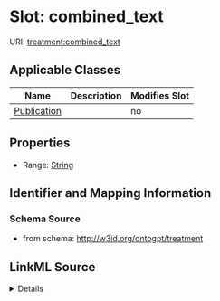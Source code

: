 

# Slot: combined_text

URI: [treatment:combined_text](http://w3id.org/ontogpt/treatments/combined_text)



<!-- no inheritance hierarchy -->





## Applicable Classes

| Name | Description | Modifies Slot |
| --- | --- | --- |
| [Publication](Publication.md) |  |  no  |







## Properties

* Range: [String](String.md)





## Identifier and Mapping Information







### Schema Source


* from schema: http://w3id.org/ontogpt/treatment




## LinkML Source

<details>
```yaml
name: combined_text
from_schema: http://w3id.org/ontogpt/treatment
rank: 1000
alias: combined_text
owner: Publication
domain_of:
- Publication
range: string

```
</details>